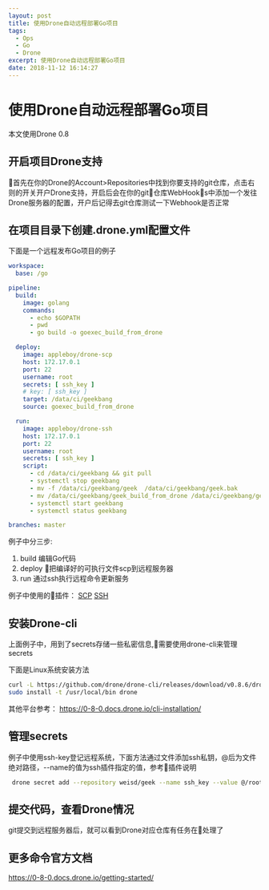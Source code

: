 ```yaml
---
layout: post
title: 使用Drone自动远程部署Go项目
tags: 
  - Ops
  - Go
  - Drone
excerpt: 使用Drone自动远程部署Go项目
date: 2018-11-12 16:14:27
---
```


# 使用Drone自动远程部署Go项目

本文使用Drone 0.8

## 开启项目Drone支持

首先在你的Drone的Account>Repositories中找到你要支持的git仓库，点击右则的开关开户Drone支持，开启后会在你的git仓库WebHooks中添加一个发往Drone服务器的配置，开户后记得去git仓库测试一下Webhook是否正常

## 在项目目录下创建.drone.yml配置文件

下面是一个远程发布Go项目的例子

```yml
workspace:
  base: /go

pipeline:
  build:
    image: golang
    commands:
      - echo $GOPATH
      - pwd
      - go build -o goexec_build_from_drone

  deploy:
    image: appleboy/drone-scp
    host: 172.17.0.1
    port: 22
    username: root
    secrets: [ ssh_key ]
    # key: [ ssh_key ]
    target: /data/ci/geekbang
    source: goexec_build_from_drone

  run:
    image: appleboy/drone-ssh
    host: 172.17.0.1
    port: 22
    username: root
    secrets: [ ssh_key ]
    script:
      - cd /data/ci/geekbang && git pull 
      - systemctl stop geekbang
      - mv -f /data/ci/geekbang/geek  /data/ci/geekbang/geek.bak
      - mv /data/ci/geekbang/geek_build_from_drone /data/ci/geekbang/geek
      - systemctl start geekbang
      - systemctl status geekbang

branches: master
```

例子中分三步:

1. build 编辑Go代码
2. deploy 把编译好的可执行文件scp到远程服务器
3. run 通过ssh执行远程命令更新服务

例子中使用的插件：
[SCP](http://plugins.drone.io/appleboy/drone-scp/)
[SSH](http://plugins.drone.io/appleboy/drone-ssh/)

## 安装Drone-cli

上面例子中，用到了secrets存储一些私密信息,需要使用drone-cli来管理secrets

下面是Linux系统安装方法

```sh
curl -L https://github.com/drone/drone-cli/releases/download/v0.8.6/drone_linux_amd64.tar.gz | tar zx
sudo install -t /usr/local/bin drone
```

其他平台参考：
<https://0-8-0.docs.drone.io/cli-installation/>

## 管理secrets

例子中使用ssh-key登记远程系统，下面方法通过文件添加ssh私钥，@后为文件绝对路径，--name的值为ssh插件指定的值，参考插件说明

```sh
 drone secret add --repository weisd/geek --name ssh_key --value @/root/.ssh/id_rsa
 ```

## 提交代码，查看Drone情况

git提交到远程服务器后，就可以看到Drone对应仓库有任务在处理了

## 更多命令官方文档

<https://0-8-0.docs.drone.io/getting-started/>